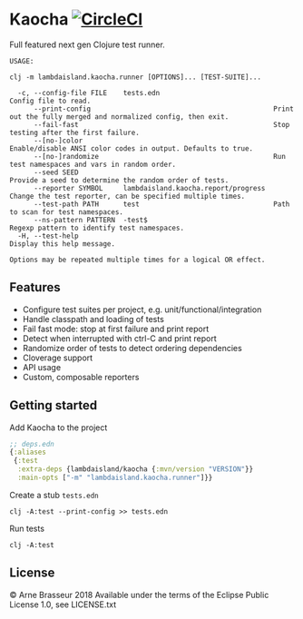 # Kaocha [![CircleCI](https://circleci.com/gh/lambdaisland/kaocha.svg?style=svg)](https://circleci.com/gh/lambdaisland/kaocha)

Full featured next gen Clojure test runner.

```
USAGE:

clj -m lambdaisland.kaocha.runner [OPTIONS]... [TEST-SUITE]...

  -c, --config-file FILE    tests.edn                            Config file to read.
      --print-config                                             Print out the fully merged and normalized config, then exit.
      --fail-fast                                                Stop testing after the first failure.
      --[no-]color                                               Enable/disable ANSI color codes in output. Defaults to true.
      --[no-]randomize                                           Run test namespaces and vars in random order.
      --seed SEED                                                Provide a seed to determine the random order of tests.
      --reporter SYMBOL     lambdaisland.kaocha.report/progress  Change the test reporter, can be specified multiple times.
      --test-path PATH      test                                 Path to scan for test namespaces.
      --ns-pattern PATTERN  -test$                               Regexp pattern to identify test namespaces.
  -H, --test-help                                                Display this help message.

Options may be repeated multiple times for a logical OR effect.
```

## Features

- Configure test suites per project, e.g. unit/functional/integration
- Handle classpath and loading of tests
- Fail fast mode: stop at first failure and print report
- Detect when interrupted with ctrl-C and print report
- Randomize order of tests to detect ordering dependencies
- Cloverage support
- API usage
- Custom, composable reporters

## Getting started

Add Kaocha to the project

``` clojure
;; deps.edn
{:aliases
 {:test
  :extra-deps {lambdaisland/kaocha {:mvn/version "VERSION"}}
  :main-opts ["-m" "lambdaisland.kaocha.runner"]}}
```

Create a stub `tests.edn`

```
clj -A:test --print-config >> tests.edn
```

Run tests

```
clj -A:test
```

## License

&copy; Arne Brasseur 2018
Available under the terms of the Eclipse Public License 1.0, see LICENSE.txt
